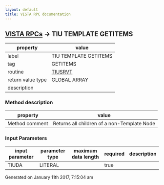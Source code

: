 ```yaml
---
layout: default
title: VISTA RPC documentation
---
```




## [VISTA RPCs](TableOfContent.md) &#8594; TIU TEMPLATE GETITEMS 

 property | value 
--- | --- 
 label | TIU TEMPLATE GETITEMS
 tag | GETITEMS
 routine | [TIUSRVT](http://code.osehra.org/dox/Routine_TIUSRVT_source.html)
 return value type | GLOBAL ARRAY
 description | 


### Method description

 property | value 
--- | --- 
 Method comment | Returns all children of a non-Template Node

### Input Parameters

| input parameter | parameter type | maximum data length | required | description | 
| --- | --- | --- | --- | --- | 
| TIUDA | LITERAL |  | true |  | 




 Generated on January 11th 2017, 7:15:04 am